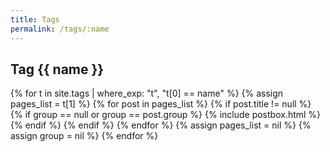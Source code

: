 ```yaml
---
title: Tags
permalink: /tags/:name
---
```

<div class="section-title col-md-12 mt-4">
	<h2 id="{{ name | replace: " ","-" }}">Tag <span class="text-capitalize">{{ name }}</span></h2>
</div>
<div class="row listrecent">
	{% for t in site.tags | where_exp: "t", "t[0] == name" %}
		{% assign pages_list = t[1] %}
		{% for post in pages_list %}
			{% if post.title != null %}
				{% if group == null or group == post.group %}
					{% include postbox.html %}
				{% endif %}
			{% endif %}
		{% endfor %}
		{% assign pages_list = nil %}
		{% assign group = nil %}
	{% endfor %}
</div>
